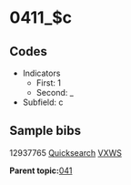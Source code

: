 # 0411\_$c

## Codes

-   Indicators
    -   First: 1
    -   Second: \_
-   Subfield: c

## Sample bibs

12937765 [Quicksearch](https://search.library.yale.edu/catalog/12937765) [VXWS](http://prodorbis.library.yale.edu:7014/vxws/GetHoldingsService?bibId=12937765)

**Parent topic:**[041](../../tags/041/041.md)

